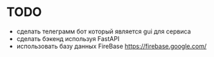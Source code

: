 # TODO

* сделать телеграмм бот который является gui для сервиса
* сделать бэкенд используя FastAPI
* использовать базу данных FireBase https://firebase.google.com/